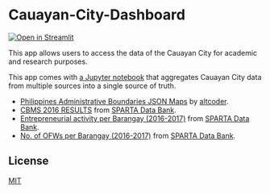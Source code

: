 # Cauayan-City-Dashboard

[![Open in Streamlit](https://static.streamlit.io/badges/streamlit_badge_black_white.svg)](https://cauayan-city-dash-board.streamlit.app)

This app allows users to access the data of the Cauayan City for academic and research purposes.

This app comes with [a Jupyter notebook](https://github.com/Zay-Ben/Cauayan-City-Dashboard/blob/main/Single%20Source%20of%20Truth.ipynb) that aggregates Cauayan City data from multiple sources into a single source of truth.
* [Philippines Administrative Boundaries JSON Maps](https://github.com/altcoder/philippines-psgc-shapefiles) by [altcoder](https://github.com/altcoder).
* [CBMS 2016 RESULTS](https://sparta.dap.edu.ph/sgp/data-bank/50) from [SPARTA Data Bank](https://sparta.dap.edu.ph/sgp/data-bank).
* [Entrepreneurial activity per Barangay (2016-2017)](https://sparta.dap.edu.ph/sgp/data-bank/51) from [SPARTA Data Bank](https://sparta.dap.edu.ph/sgp/data-bank).
* [No. of OFWs per Barangay (2016-2017)](https://sparta.dap.edu.ph/sgp/data-bank/54) from [SPARTA Data Bank](https://sparta.dap.edu.ph/sgp/data-bank).

## License

[MIT](https://choosealicense.com/licenses/mit/)
